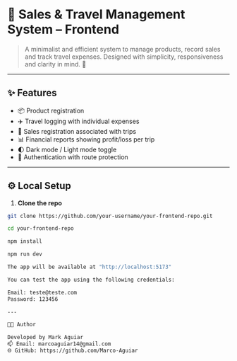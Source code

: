 # 🌼 Sales & Travel Management System – Frontend

> A minimalist and efficient system to manage products, record sales and track travel expenses. Designed with simplicity, responsiveness and clarity in mind. 🌱

---

## ✨ Features

- 📦 Product registration  
- ✈️ Travel logging with individual expenses  
- 🛒 Sales registration associated with trips  
- 📊 Financial reports showing profit/loss per trip  
- 🌓 Dark mode / Light mode toggle  
- 🔐 Authentication with route protection  

---

## ⚙️ Local Setup

1. **Clone the repo**

```bash
git clone https://github.com/your-username/your-frontend-repo.git

cd your-frontend-repo

npm install 

npm run dev

The app will be available at "http://localhost:5173"

You can test the app using the following credentials:

Email: teste@teste.com
Password: 123456

---

🧑‍💻 Author

Developed by Mark Aguiar
📫 Email: marcoaguiar14@gmail.com
🌐 GitHub: https://github.com/Marco-Aguiar
